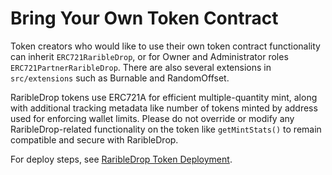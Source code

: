 # Bring Your Own Token Contract

Token creators who would like to use their own token contract functionality can inherit `ERC721RaribleDrop`, or for Owner and Administrator roles `ERC721PartnerRaribleDrop`. There are also several extensions in `src/extensions` such as Burnable and RandomOffset.

RaribleDrop tokens use ERC721A for efficient multiple-quantity mint, along with additional tracking metadata like number of tokens minted by address used for enforcing wallet limits. Please do not override or modify any RaribleDrop-related functionality on the token like `getMintStats()` to remain compatible and secure with RaribleDrop.

For deploy steps, see [RaribleDrop Token Deployment](./RaribleDropTokenDeployment.md).

